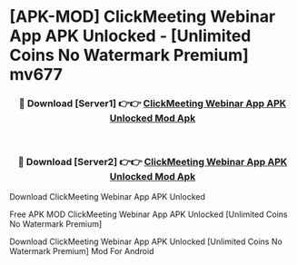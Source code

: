 # [APK-MOD] ClickMeeting Webinar App APK Unlocked - [Unlimited Coins No Watermark Premium] mv677



<div align="center">
<h3>🔴 Download [Server1] 👉👉 <a href="https://momento.my/?title=ClickMeeting_Webinar_App_APK_Unlocked">ClickMeeting Webinar App APK Unlocked Mod Apk</a></h3><br>

<h3>🔴 Download [Server2] 👉👉 <a href="https://momento.my/?title=ClickMeeting_Webinar_App_APK_Unlocked">ClickMeeting Webinar App APK Unlocked Mod Apk</a></h3>
</div>



Download ClickMeeting Webinar App APK Unlocked 

Free APK MOD ClickMeeting Webinar App APK Unlocked [Unlimited Coins No Watermark Premium]

Download ClickMeeting Webinar App APK Unlocked [Unlimited Coins No Watermark Premium] Mod For Android
